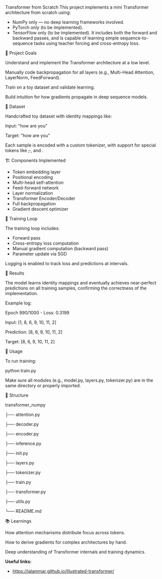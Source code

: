 Transformer from Scratch
This project implements a mini Transformer architecture from scratch using:
- NumPy only — no deep learning frameworks involved.
- PyTorch only (to be implemented).
- TensorFlow only (to be implemented).
It includes both the forward and backward passes, and is capable of learning simple sequence-to-sequence tasks using teacher forcing and cross-entropy loss.

🧠 Project Goals

Understand and implement the Transformer architecture at a low level.

Manually code backpropagation for all layers (e.g., Multi-Head Attention, LayerNorm, FeedForward).

Train on a toy dataset and validate learning.

Build intuition for how gradients propagate in deep sequence models.

📜 Dataset

Handcrafted toy dataset with identity mappings like:

Input:  "how are you"

Target: "how are you"

Each sample is encoded with a custom tokenizer, with support for special tokens like <s>, </s>, and <pad>.

🏗️ Components Implemented

- Token embedding layer
- Positional encoding
- Multi-head self-attention
- Feed-forward network
- Layer normalization
- Transformer Encoder/Decoder
- Full backpropagation
- Gradient descent optimizer

🔁 Training Loop

The training loop includes:
- Forward pass
- Cross-entropy loss computation
- Manual gradient computation (backward pass)
- Parameter update via SGD

Logging is enabled to track loss and predictions at intervals.

🧪 Results

The model learns identity mappings and eventually achieves near-perfect predictions on all training samples, confirming the correctness of the implementation.

Example log:

Epoch 990/1000 - Loss:  0.3199

Input:      [1, 8, 6, 9, 10, 11, 2]

Prediction: [8, 6, 9, 10, 11, 2]

Target:     [8, 6, 9, 10, 11, 2]

🚀 Usage

To run training:

python train.py

Make sure all modules (e.g., model.py, layers.py, tokenizer.py) are in the same directory or properly imported.

📂 Structure

transformer_numpy

├── attention.py

├── decoder.py

├── encoder.py

├── inference.py

├── init.py

├── layers.py

├── tokenizer.py

├── train.py

├── transformer.py

├── utils.py

└── README.md

📚 Learnings

How attention mechanisms distribute focus across tokens.

How to derive gradients for complex architectures by hand.

Deep understanding of Transformer internals and training dynamics.

**Useful links:**
- https://jalammar.github.io/illustrated-transformer/
